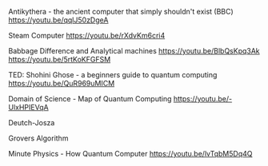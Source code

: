  Antikythera - the ancient computer that simply shouldn't exist (BBC)
 https://youtu.be/qqlJ50zDgeA
 
 Steam Computer
 https://youtu.be/rXdvKm6cri4
 
 Babbage  Difference  and  Analytical  machines
 https://youtu.be/BlbQsKpq3Ak
 https://youtu.be/5rtKoKFGFSM
 
 TED: Shohini Ghose - a beginners guide to quantum computing 
 https://youtu.be/QuR969uMICM
 
 Domain of Science - Map of Quantum Computing
 https://youtu.be/-UlxHPIEVqA
 
 Deutch-Josza
 
 Grovers Algorithm
 
 Minute  Physics -  How Quantum Computer
 https://youtu.be/lvTqbM5Dq4Q
 
 
 
